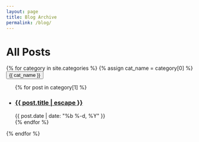 ```yaml
---
layout: page
title: Blog Archive
permalink: /blog/
---
```


<h1>All Posts</h1>

<div class="accordion-container">
  {% for category in site.categories %}
    {% assign cat_name = category[0] %}
    <button class="accordion">{{ cat_name }}</button>
    <div class="panel">
      <ul class="post-list">
        {% for post in category[1] %}
          <li>
            <h3><a href="{{ post.url | relative_url }}">{{ post.title | escape }}</a></h3>
            <span class="post-meta">{{ post.date | date: "%b %-d, %Y" }}</span>
          </li>
        {% endfor %}
      </ul>
    </div>
  {% endfor %}
</div>
<script>
  document.addEventListener("DOMContentLoaded", function() {
    var acc = document.getElementsByClassName("accordion");
    for (var i = 0; i < acc.length; i++) {
      // Create and append icon element
      var icon = document.createElement("i");
      icon.className = "fas fa-chevron-down icon";
      acc[i].appendChild(icon);

      acc[i].addEventListener("click", function() {
        this.classList.toggle("active");
        var panel = this.nextElementSibling;
        var icon = this.querySelector('.icon');
        icon.style.transform = this.classList.contains('active') ? 'rotate(180deg)' : 'rotate(0deg)';
        
        if (panel.style.display === "block") {
          panel.style.display = "none";
        } else {
          panel.style.display = "block";
        }
      });
    }
  });
</script>
